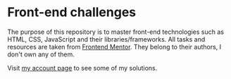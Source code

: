 # Front-end challenges

The purpose of this repository is to master front-end technologies such as HTML, CSS, JavaScript and their libraries/frameworks. All tasks and resources are taken from [Frontend Mentor](https://www.frontendmentor.io). They belong to their authors, I don't own any of them.

Visit [my account page](https://www.frontendmentor.io/profile/h0ldemslav) to see some of my solutions.
